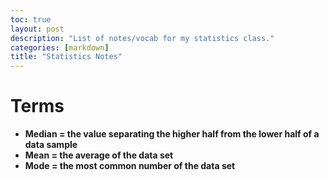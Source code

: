 ```yaml
---
toc: true
layout: post
description: "List of notes/vocab for my statistics class."
categories: [markdown]
title: "Statistics Notes"
---
```


# <b>Terms<b>
* Median = the value separating the higher half from the lower half of a data sample
* Mean = the average of the data set 
* Mode = the most common number of the data set